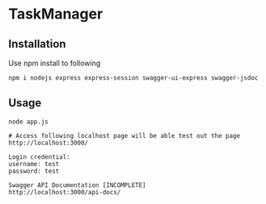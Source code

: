 # TaskManager

## Installation

Use npm install to following 

```bash
npm i nodejs express express-session swagger-ui-express swagger-jsdoc
```

## Usage
```node
node app.js

# Access following localhost page will be able test out the page
http://localhost:3000/

Login credential:
username: test
password: test
```

```api-docs
Swagger API Documentation [INCOMPLETE]
http://localhost:3000/api-docs/
```


